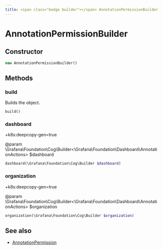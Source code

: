 ```yaml
---
title: <span class="badge builder"></span> AnnotationPermissionBuilder
---
```

# <span class="badge builder"></span> AnnotationPermissionBuilder

## Constructor

```php
new AnnotationPermissionBuilder()
```
## Methods

### <span class="badge object-method"></span> build

Builds the object.

```php
build()
```

### <span class="badge object-method"></span> dashboard

+k8s:deepcopy-gen=true

@param \Grafana\Foundation\Cog\Builder<\Grafana\Foundation\Dashboard\AnnotationActions> $dashboard

```php
dashboard(\Grafana\Foundation\Cog\Builder $dashboard)
```

### <span class="badge object-method"></span> organization

+k8s:deepcopy-gen=true

@param \Grafana\Foundation\Cog\Builder<\Grafana\Foundation\Dashboard\AnnotationActions> $organization

```php
organization(\Grafana\Foundation\Cog\Builder $organization)
```

## See also

 * <span class="badge object-type-class"></span> [AnnotationPermission](./object-AnnotationPermission.md)
